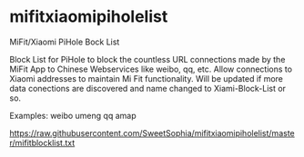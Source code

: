 # mifitxiaomipiholelist
MiFit/Xiaomi PiHole Bock List

Block List for PiHole to block the countless URL connections made by the MiFit App to Chinese Webservices like weibo, qq, etc. Allow connections to Xiaomi addresses to maintain Mi Fit functionality.
Will be updated if more data conections are discovered and name changed to Xiami-Block-List or so.

Examples:
weibo
umeng
qq
amap


https://raw.githubusercontent.com/SweetSophia/mifitxiaomipiholelist/master/mifitblocklist.txt
